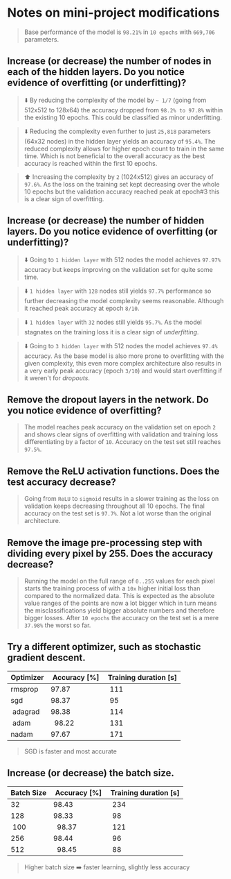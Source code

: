 # Notes on mini-project modifications

> Base performance of the model is `98.21%` in `10 epochs` with `669,706` parameters.

## Increase (or decrease) the number of nodes in each of the hidden layers. Do you notice evidence of overfitting (or underfitting)?

> ⬇️ By reducing the complexity of the model by `~ 1/7` (going from 512x512 to 128x64) the accuracy dropped from `98.2% to 97.8%` within the existing 10 epochs. This could be classified as minor underfitting.

> ⬇️ Reducing the complexity even further to just `25,818` parameters (64x32 nodes) in the hidden layer yields an accuracy of `95.4%`. The reduced complexity allows for higher epoch count to train in the same time. Which is not beneficial to the overall accuracy as the best accuracy is reached within the first 10 epochs.

> ⬆️ Increasing the complexity by `2` (1024x512) gives an accuracy of `97.6%`. As the loss on the training set kept decreasing over the whole 10 epochs but the validation accuracy reached peak at epoch#3 this is a clear sign of overfitting.

## Increase (or decrease) the number of hidden layers. Do you notice evidence of overfitting (or underfitting)?

> ⬇️ Going to `1 hidden layer` with 512 nodes the model achieves `97.97%` accuracy but keeps improving on the validation set for quite some time.

> ⬇️ `1 hidden layer` with `128` nodes still yields `97.7%` performance so further decreasing the model complexity seems reasonable. Although it reached peak accuracy at epoch `8/10`.

> ⬇️ `1 hidden layer` with `32` nodes still yields `95.7%`. As the model stagnates on the training loss it is a clear sign of *underfitting*.

> ⬇️ Going to `3 hidden layer` with 512 nodes the model achieves `97.4%` accuracy. As the base model is also more prone to overfitting with the given complexity, this even more complex architecture also results in a very early peak accuracy (epoch `3/10`) and would start overfitting if it weren't for _dropouts_.

## Remove the dropout layers in the network. Do you notice evidence of overfitting?

> The model reaches peak accuracy on the validation set on epoch `2` and shows clear signs of overfitting with validation and training loss differentiating by a factor of `10`. Accuracy on the test set still reaches `97.5%`.

## Remove the ReLU activation functions. Does the test accuracy decrease?

> Going from `ReLU` to `sigmoid` results in a slower training as the loss on validation keeps decreasing throughout all 10 epochs. The final accuracy on the test set is `97.7%`. Not a lot worse than the original architecture.

## Remove the image pre-processing step with dividing every pixel by 255. Does the accuracy decrease?

> Running the model on the full range of `0..255` values for each pixel starts the training process of with a `10x` higher initial loss than compared to the normalized data. This is expected as the absolute value ranges of the points are now a lot bigger which in turn means the misclassifications yield bigger absolute numbers and therefore bigger losses. After `10 epochs` the accuracy on the test set is a mere `37.98%` the worst so far.

## Try a different optimizer, such as stochastic gradient descent.

| Optimizer | Accuracy [%] | Training duration [s] |
|-----------|--------------|-----------------------|
| rmsprop   |      97.87   |           111         |
| sgd       |      98.37   |            95         |
| adagrad   |      98.38   |          114          |
| adam      |      98.22   |            131        |
| nadam     |      97.67   |              171      |

> SGD is faster and most accurate

## Increase (or decrease) the batch size.

| Batch Size | Accuracy [%] | Training duration [s] |
|-----------|--------------|-----------------------|
| 32        |    98.43     |        234            |
| 128       |    98.33     |         98            |
| 100       |    98.37     |        121            |
| 256       |    98.44     |         96            |
| 512       |    98.45     |         88            |

> Higher batch size ➡️ faster learning, slightly less accuracy
